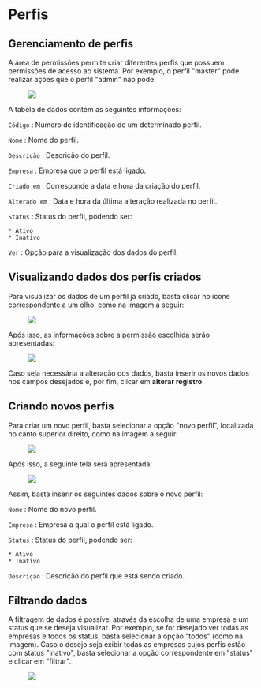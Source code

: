 # Perfis

## Gerenciamento de perfis

A área de permissões permite criar diferentes perfis que possuem permissões de acesso ao sistema. Por exemplo, o perfil "master" pode realizar ações que o perfil "admin" não pode.

<figure class="images">
    <img src="../../../../assets/prints-operacional/perfis.jpg" />
</figure>

A tabela de dados contém as seguintes informações:

`Código`
: Número de identificação de um determinado perfil.

`Nome`
: Nome do perfil.

`Descrição`
: Descrição do perfil.

`Empresa`
: Empresa que o perfil está ligado.

`Criado em`
: Corresponde a data e hora da criação do perfil.

`Alterado em`
: Data e hora da última alteração realizada no perfil.

`Status`
: Status do perfil, podendo ser:

    * Ativo
    * Inativo

`Ver`
: Opção para a visualização dos dados do perfil.

## Visualizando dados dos perfis criados

Para visualizar os dados de um perfil já criado, basta clicar no ícone correspondente a um olho, como na imagem a seguir:

<figure class="images">
    <img src="../../../../assets/prints-operacional/modulos-olho.jpg" />
</figure>

Após isso, as informações sobre a permissão escolhida serão apresentadas:

<figure class="images">
    <img src="../../../../assets/prints-operacional/perfis-visualizando.jpg" />
</figure>

Caso seja necessária a alteração dos dados, basta inserir os novos dados nos campos desejados e, por fim, clicar em **alterar registro**.

## Criando novos perfis

Para criar um novo perfil, basta selecionar a opção "novo perfil", localizada no canto superior direito, como na imagem a seguir:

<figure class="images">
    <img src="../../../../assets/prints-operacional/perfis-novo-perfil.jpg" />
</figure>

Após isso, a seguinte tela será apresentada:

<figure class="images">
    <img src="../../../../assets/prints-operacional/perfis-novo.jpg" />
</figure>

Assim, basta inserir os seguintes dados sobre o novo perfil:

`Nome`
: Nome do novo perfil.

`Empresa`
: Empresa a qual o perfil está ligado.

`Status`
: Status do perfil, podendo ser:

    * Ativo
    * Inativo

`Descrição`
: Descrição do perfil que está sendo criado.

## Filtrando dados

A filtragem de dados é possível através da escolha de uma empresa e um status que se deseja visualizar. Por exemplo, se for desejado ver todas as empresas e todos os status, basta selecionar a opção "todos" (como na imagem). Caso o desejo seja exibir todas as empresas cujos perfis estão com status "inativo", basta selecionar a opção correspondente em "status" e clicar em "filtrar".

<figure class="images">
    <img src="../../../../assets/prints-operacional/perfis-filtro.jpg" />
</figure>